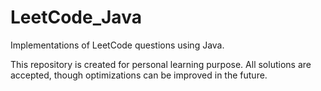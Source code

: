 # LeetCode_Java
Implementations of LeetCode questions using Java.

This repository is created for personal learning purpose.
All solutions are accepted, though optimizations can be improved in the future.
